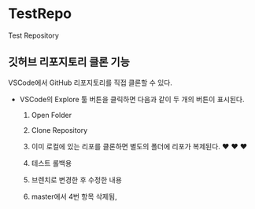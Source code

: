 # TestRepo
 
Test Repository

## 깃허브 리포지토리 클론 기능

VSCode에서 GitHub 리포지토리를 직접 클론할 수 있다.

- VSCode의 Explore 툴 버튼을 클릭하면 다음과 같이 두 개의 버튼이 표시된다.
  1. Open Folder
  2. Clone Repository    
  

  3. 이미 로컬에 있는 리포를 클론하면 별도의 폴더에 리포가 복제된다. :heart: :heart: :heart:
  4. 테스트 롤백용
  5. 브렌치로 변경한 후 수정한 내용
  
  6. master에서 4번 항목 삭제됨, 
